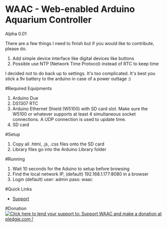 # WAAC - Web-enabled Arduino Aquarium Controller
Alpha 0.01

There are a few things I need to finish but if you would like to contribute, please do.

1. Add simple device interface like digital devices like buttons
2. Possible use NTP (Network Time Protocol) instead of RTC to keep time

I decided not to do back up to settings. It's too complicated. It's best you stick a 9v battery to the arduino in case of a power outtage :)

#Required Equipments
1. Arduino Due
2. DS1307 RTC
3. Arduino Ethernet Shield (W5100) with SD card slot. Make sure the W5100 or whatever supports at least 4 simultaneous socket connections. A UDP connection is used to update time.
4. SD card

#Setup
1. Copy all .html, .js, .css files onto the SD card
2. Library files go into the Arduino Library folder

#Running
1. Wait 10 seconds for the Aduino to setup before browsing
2. Find the local network IP, (default) 192.168.1.177:8080 in a browser
3. Login (default) user: admin pass: waac

#Quick Links
* <a href="http://aquatictechtank.net/viewforum.php?f=48">Support</a>

#Donation
<a href='https://pledgie.com/campaigns/32780'><img alt='Click here to lend your support to: Support WAAC and make a donation at pledgie.com !' src='https://pledgie.com/campaigns/32780.png?skin_name=chrome' border='0' ></a>

